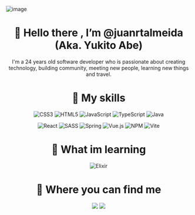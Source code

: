 ![image](https://user-images.githubusercontent.com/75220133/188661289-ca1ad583-2553-4174-8856-faffb422cd27.png)


<h1 align="center"> 👋 Hello there , I’m @juanrtalmeida (Aka. Yukito Abe) </h1>
<p align="center"> I'm a 24 years old software developer who is passionate about creating technology, building community, meeting new people, learning new things and travel. </p>

<h1 align="center"> 🌱 My skills  </h1>



 <div align="center"> 
 
  ![CSS3](https://img.shields.io/badge/css3-%231572B6.svg?style=for-the-badge&logo=css3&logoColor=white)
  ![HTML5](https://img.shields.io/badge/html5-%23E34F26.svg?style=for-the-badge&logo=html5&logoColor=white)
  ![JavaScript](https://img.shields.io/badge/javascript-%23323330.svg?style=for-the-badge&logo=javascript&logoColor=%23F7DF1E)
  ![TypeScript](https://img.shields.io/badge/typescript-%23007ACC.svg?style=for-the-badge&logo=typescript&logoColor=white)
  ![Java](https://img.shields.io/badge/java-%23ED8B00.svg?style=for-the-badge&logo=java&logoColor=white)
  
 </div>
 <div align="center"> 
 
 ![React](https://img.shields.io/badge/react-%2320232a.svg?style=for-the-badge&logo=react&logoColor=%2361DAFB)
 ![SASS](https://img.shields.io/badge/SASS-hotpink.svg?style=for-the-badge&logo=SASS&logoColor=white)
 ![Spring](https://img.shields.io/badge/spring-%236DB33F.svg?style=for-the-badge&logo=spring&logoColor=white)
 ![Vue.js](https://img.shields.io/badge/vuejs-%2335495e.svg?style=for-the-badge&logo=vuedotjs&logoColor=%234FC08D)
 ![NPM](https://img.shields.io/badge/NPM-%23000000.svg?style=for-the-badge&logo=npm&logoColor=white)
 ![Vite](https://img.shields.io/badge/vite-%23646CFF.svg?style=for-the-badge&logo=vite&logoColor=white) 

 </div>

<h1 align="center"> 📖 What im learning  </h1>

 <div align="center"> 

![Elixir](https://img.shields.io/badge/elixir-%234B275F.svg?style=for-the-badge&logo=elixir&logoColor=white)
 
 </div>
<h1 align="center"> 🔎 Where you can find me   </h1>

 <div align="center"> 
 
<a  target="_blank" href="https://www.instagram.com/yukitosabe"> <img src="https://img.shields.io/badge/Instagram-%23E4405F.svg?style=for-the-badge&logo=Instagram&logoColor=white" /></a>
<a  target="_blank" href="https://www.linkedin.com/in/juanrtalmeida/"> <img src="https://img.shields.io/badge/linkedin-%230077B5.svg?style=for-the-badge&logo=linkedin&logoColor=white" /></a>
 
  </div>
